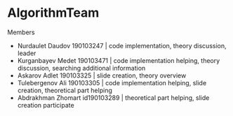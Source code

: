# AlgorithmTeam

Members

- Nurdaulet Daudov 190103247 | code implementation, theory discussion, leader
- Kurganbayev Medet  190103471 | code implementation helping, theory discussion, searching additional information
- Askarov Adlet
190103325 | slide creation, theory overview
- Tulebergenov Ali 190103305 | code implementation helping, slide creation, theoretical part helping
- Abdrakhman Zhomart id190103289 | theoretical part helping, slide creation participate
